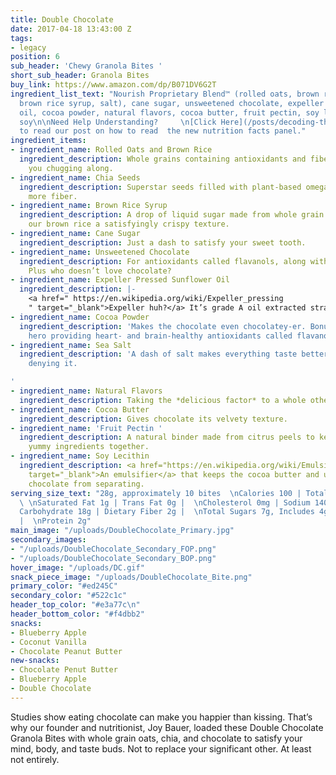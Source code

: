 ```yaml
---
title: Double Chocolate
date: 2017-04-18 13:43:00 Z
tags:
- legacy
position: 6
sub_header: 'Chewy Granola Bites '
short_sub_header: Granola Bites
buy_link: https://www.amazon.com/dp/B071DV6G2T
ingredient_list_text: "Nourish Proprietary Blend™ (rolled oats, brown rice, chia seeds,
  brown rice syrup, salt), cane sugar, unsweetened chocolate, expeller pressed sunflower
  oil, cocoa powder, natural flavors, cocoa butter, fruit pectin, soy lecithin\n\ncontains:
  soy\n\nNeed Help Understanding?     \n[Click Here](/posts/decoding-the-nutrition-facts-panel)
  to read our post on how to read  the new nutrition facts panel."
ingredient_items:
- ingredient_name: Rolled Oats and Brown Rice
  ingredient_description: Whole grains containing antioxidants and fiber that keep
    you chugging along.
- ingredient_name: Chia Seeds
  ingredient_description: Superstar seeds filled with plant-based omega-3 fats and
    more fiber.
- ingredient_name: Brown Rice Syrup
  ingredient_description: A drop of liquid sugar made from whole grain rice, giving
    our brown rice a satisfyingly crispy texture.
- ingredient_name: Cane Sugar
  ingredient_description: Just a dash to satisfy your sweet tooth.
- ingredient_name: Unsweetened Chocolate
  ingredient_description: For antioxidants called flavanols, along with some fiber.
    Plus who doesn’t love chocolate?
- ingredient_name: Expeller Pressed Sunflower Oil
  ingredient_description: |-
    <a href=" https://en.wikipedia.org/wiki/Expeller_pressing
    " target="_blank">Expeller huh?</a> It’s grade A oil extracted straight from sunflower seeds without using chemicals.
- ingredient_name: Cocoa Powder
  ingredient_description: 'Makes the chocolate even chocolatey-er. Bonus: it’s a health
    hero providing heart- and brain-healthy antioxidants called flavanols.'
- ingredient_name: Sea Salt
  ingredient_description: 'A dash of salt makes everything taste better, there’s no
    denying it.

'
- ingredient_name: Natural Flavors
  ingredient_description: Taking the *delicious factor* to a whole other level.
- ingredient_name: Cocoa Butter
  ingredient_description: Gives chocolate its velvety texture.
- ingredient_name: 'Fruit Pectin '
  ingredient_description: A natural binder made from citrus peels to keep all our
    yummy ingredients together.
- ingredient_name: Soy Lecithin
  ingredient_description: <a href="https://en.wikipedia.org/wiki/Emulsion#Emulsifiers"
    target="_blank">An emulsifier</a> that keeps the cocoa butter and unsweetened
    chocolate from separating.
serving_size_text: "28g, approximately 10 bites  \nCalories 100 | Total Fat 3.5g |
  \ \nSaturated Fat 1g | Trans Fat 0g |  \nCholesterol 0mg | Sodium 140mg |  \nTotal
  Carbohydrate 18g | Dietary Fiber 2g |  \nTotal Sugars 7g, Includes 4g Added Sugars
  |  \nProtein 2g"
main_image: "/uploads/DoubleChocolate_Primary.jpg"
secondary_images:
- "/uploads/DoubleChocolate_Secondary_FOP.png"
- "/uploads/DoubleChocolate_Secondary_BOP.png"
hover_image: "/uploads/DC.gif"
snack_piece_image: "/uploads/DoubleChocolate_Bite.png"
primary_color: "#ed245C"
secondary_color: "#522c1c"
header_top_color: "#e3a77c\n"
header_bottom_color: "#f4dbb2"
snacks:
- Blueberry Apple
- Coconut Vanilla
- Chocolate Peanut Butter
new-snacks:
- Chocolate Penut Butter
- Blueberry Apple
- Double Chocolate
---
```


Studies show eating chocolate can make you happier than kissing. That’s why our founder and nutritionist, Joy Bauer, loaded these Double Chocolate Granola Bites with whole grain oats, chia, and chocolate to satisfy your mind, body, and taste buds. Not to replace your significant other. At least not entirely.